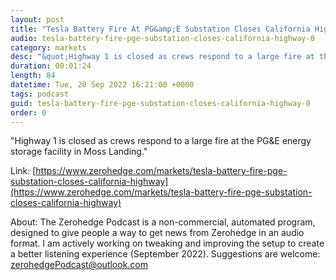 ```yaml
---
layout: post
title: "Tesla Battery Fire At PG&amp;E Substation Closes California Highway"
audio: tesla-battery-fire-pge-substation-closes-california-highway-0
category: markets
desc: "&quot;Highway 1 is closed as crews respond to a large fire at the PG&amp;E energy storage facility in Moss Landing.&quot;"
duration: 00:01:24
length: 84
datetime: Tue, 20 Sep 2022 16:21:00 +0000
tags: podcast
guid: tesla-battery-fire-pge-substation-closes-california-highway-0
order: 0
---
```

&quot;Highway 1 is closed as crews respond to a large fire at the PG&amp;E energy storage facility in Moss Landing.&quot;

Link: [https://www.zerohedge.com/markets/tesla-battery-fire-pge-substation-closes-california-highway](https://www.zerohedge.com/markets/tesla-battery-fire-pge-substation-closes-california-highway)

About: The Zerohedge Podcast is a non-commercial, automated program, designed to give people a way to get news from Zerohedge in an audio format.  I am actively working on tweaking and improving the setup to create a better listening experience (September 2022).  Suggestions are welcome: [zerohedgePodcast@outlook.com](mailto:zerohedgePodcast@outlook.com)